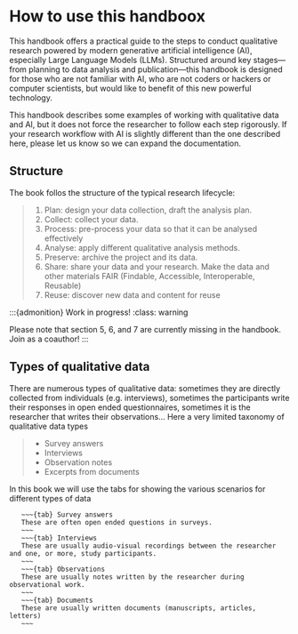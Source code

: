 # How to use this handboox

This handbook offers a practical guide to the steps to conduct qualitative research powered by modern generative artificial intelligence (AI), especially Large Language Models (LLMs). Structured around key stages—from planning to data analysis and publication—this handbook is designed for those who are not familiar with AI, who are not coders or hackers or computer scientists, but would like to benefit of this new powerful technology. 

This handbook describes some examples of working with qualitative data and AI, but it does not force the researcher to follow each step rigorously. If your research workflow with AI is slightly different than the one described here, please let us know so we can expand the documentation.

## Structure

The book follos the structure of the typical research lifecycle:

   > 1. Plan: design your data collection, draft the analysis plan.
   > 2. Collect: collect your data.
   > 3. Process: pre-process your data so that it can be analysed effectively
   > 4. Analyse: apply different qualitative analysis methods.
   > 5. Preserve: archive the project and its data.
   > 6. Share: share your data and your research. Make the data and other materials FAIR (Findable, Accessible, Interoperable, Reusable)
   > 7. Reuse: discover new data and content for reuse

:::{admonition} Work in progress!
:class: warning

Please note that section 5, 6, and 7 are currently missing in the handbook. Join as a coauthor!
:::

## Types of qualitative data

There are numerous types of qualitative data: sometimes they are directly collected from individuals (e.g. interviews), sometimes the participants write their responses in open ended questionnaires, sometimes it is the researcher that writes their observations... Here a very limited taxonomy of qualitative data types

  > - Survey answers
  > - Interviews
  > - Observation notes
  > - Excerpts from documents


In this book we will use the tabs for showing the various scenarios for different types of data

```{tabs}
   ~~~{tab} Survey answers
   These are often open ended questions in surveys.
   ~~~
   ~~~{tab} Interviews
   These are usually audio-visual recordings between the researcher and one, or more, study participants.
   ~~~
   ~~~{tab} Observations
   These are usually notes written by the researcher during observational work.
   ~~~
   ~~~{tab} Documents
   These are usually written documents (manuscripts, articles, letters)
   ~~~
```
 
